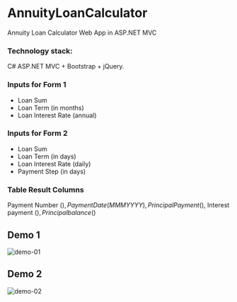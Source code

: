 # AnnuityLoanCalculator
Annuity Loan Calculator Web App in ASP.NET MVC

### Technology stack:
C# ASP.NET MVC + Bootstrap + jQuery.

### Inputs for Form 1
-	Loan Sum
-	Loan Term (in months)
-	Loan Interest Rate (annual)


### Inputs for Form 2
-	Loan Sum
-	Loan Term (in days)
-	Loan Interest Rate (daily)
- Payment Step  (in days)

### Table Result Columns
Payment Number ($), Payment Date (MMM YYYY), Principal Payment ($), Interest payment ($), Principal balance ($)

## Demo 1
![demo-01](https://i.ibb.co/tmcs2Ln/demo-01.jpg)


## Demo 2
![demo-02](https://i.ibb.co/vsNdMY2/demo-02.jpg)




